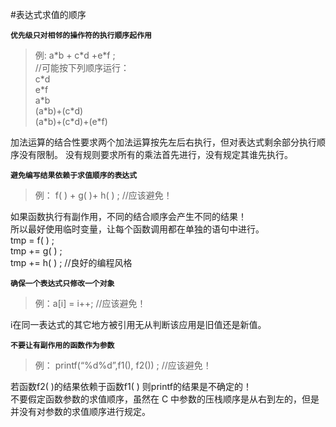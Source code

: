 #表达式求值的顺序

**`优先级只对相邻的操作符的执行顺序起作用`**

>例:
a\*b + c\*d +e\*f ;  
//可能按下列顺序运行：  
c\*d  
e\*f  
a\*b  
(a\*b)+(c\*d)  
(a\*b)+(c\*d)+(e\*f)  

加法运算的结合性要求两个加法运算按先左后右执行，但对表达式剩余部分执行顺序没有限制。  没有规则要求所有的乘法首先进行，没有规定其谁先执行。

**`避免编写结果依赖于求值顺序的表达式`**

>例：
f( ) + g( )+ h( ) ; //应该避免！

如果函数执行有副作用，不同的结合顺序会产生不同的结果！  
所以最好使用临时变量，让每个函数调用都在单独的语句中进行。  
tmp = f( ) ;  
tmp += g( ) ;  
tmp += h( ) ;  //良好的编程风格 


**`确保一个表达式只修改一个对象`**

>例：a[i] = i++;  //应该避免！

i在同一表达式的其它地方被引用无从判断该应用是旧值还是新值。


**`不要让有副作用的函数作为参数`**

>例： printf(“%d%d”,f1(), f2()) ; //应该避免！

若函数f2( )的结果依赖于函数f1( ) 则printf的结果是不确定的！  
不要假定函数参数的求值顺序，虽然在 C 中参数的压栈顺序是从右到左的，但是并没有对参数的求值顺序进行规定。





